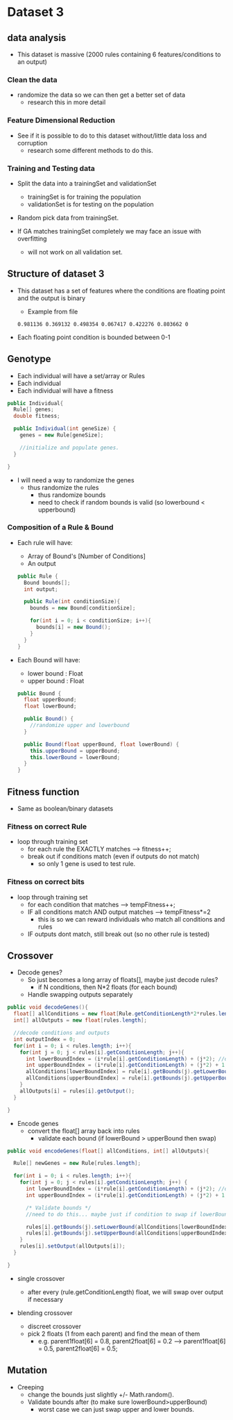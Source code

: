 # Dataset 3

## data analysis
- This dataset is massive (2000 rules containing 6 features/conditions to an output)

### Clean the data
- randomize the data so we can then get a better set of data
  - research this in more detail

### Feature Dimensional Reduction
- See if it is possible to do to this dataset without/little data loss and corruption
  - research some different methods to do this.

### Training and Testing data
- Split the data into a trainingSet and validationSet
  - trainingSet is for training the population
  - validationSet is for testing on the population

- Random pick data from trainingSet.

- If GA matches trainingSet completely we may face an issue with overfitting
  - will not work on all validation set.

## Structure of dataset 3
- This dataset has a set of features where the conditions are floating point and the output is binary
    - Example from file

    `0.981136 0.369132 0.498354 0.067417 0.422276 0.803662 0`

- Each floating point condition is bounded between 0-1

## Genotype
- Each individual will have a set/array or Rules
- Each individual
- Each individual will have a fitness

```java
public Individual{
  Rule[] genes;
  double fitness;

  public Individual(int geneSize) {
    genes = new Rule[geneSize];

    //initialize and populate genes.
  }

}
```

- I will need a way to randomize the genes
  - thus randomize the rules
    - thus randomize bounds
    - need to check if random bounds is valid (so lowerbound < upperbound)

### Composition of a Rule & Bound
- Each rule will have:
  - Array of Bound's [Number of Conditions]
  - An output

  ```java
  public Rule {
    Bound bounds[];
    int output;

    public Rule(int conditionSize){
      bounds = new Bound[conditionSize];

      for(int i = 0; i < conditionSize; i++){
        bounds[i] = new Bound();
      }
    }
  }

  ```
- Each Bound will have:
  - lower bound : Float
  - upper bound : Float

  ```java
  public Bound {
    float upperBound;
    float lowerBound;

    public Bound() {
      //randomize upper and lowerbound
    }

    public Bound(float upperBound, float lowerBound) {
      this.upperBound = upperBound;
      this.lowerBound = lowerBound;
    }
  }
  ```

## Fitness function
- Same as boolean/binary datasets

### Fitness on correct Rule
- loop through training set
  - for each rule the EXACTLY matches --> fitness++;
  - break out if conditions match (even if outputs do not match)
    - so only 1 gene is used to test rule.

### Fitness on correct bits
- loop through training set
  - for each condition that matches --> tempFitness++;
  - IF all conditions match AND output matches --> tempFitness*=2
    - this is so we can reward individuals who match all conditions and rules
  - IF outputs dont match, still break out (so no other rule is tested)

## Crossover
- Decode genes?
  - So just becomes a long array of floats[], maybe just decode rules?
    - if N conditions, then N*2 floats (for each bound)
  - Handle swapping outputs separately

```java
public void decodeGenes(){
  float[] allConditions = new float[Rule.getConditionLength*2*rules.length];
  int[] allOutputs = new float[rules.length];

  //decode conditions and outputs
  int outputIndex = 0;
  for(int i = 0; i < rules.length; i++){
    for(int j = 0; j < rules[i].getConditionLength; j++){
      int lowerBoundIndex = (i*rule[i].getConditionLength) + (j*2); //offset of each rule + offset for each bound
      int upperBoundIndex = (i*rule[i].getConditionLength) + (j*2) + 1;
      allConditions[lowerBoundIndex] = rule[i].getBounds(j).getLowerBound();
      allConditions[upperBoundIndex] = rule[i].getBounds(j).getUpperBound();
    }
    allOutputs[i] = rules[i].getOutput();
  }

}
```

- Encode genes
  - convert the float[] array back into rules
    - validate each bound (if lowerBound > upperBound then swap)

```java
public void encodeGenes(float[] allConditions, int[] allOutputs){

  Rule[] newGenes = new Rule[rules.length];

  for(int i = 0; i < rules.length; i++){
    for(int j = 0; j < rules[i].getConditionLength; j++) {
      int lowerBoundIndex = (i*rule[i].getConditionLength) + (j*2); //offset of each rule + offset for each bound
      int upperBoundIndex = (i*rule[i].getConditionLength) + (j*2) + 1;

      /* Validate bounds */
      //need to do this... maybe just if condition to swap if lowerBound>upperBound

      rules[i].getBounds(j).setLowerBound(allConditions[lowerBoundIndex]);
      rules[i].getBounds(j).setUpperBound(allConditions[upperBoundIndex]);
    }
    rules[i].setOutput(allOutputs[i]);
  }

}
```

- single crossover
  - after every (rule.getConditionLength) float, we will swap over output if necessary

- blending crossover
  - discreet crossover
  - pick 2 floats (1 from each parent) and find the mean of them
    - e.g. parent1float[6] = 0.8, parent2float[6] = 0.2 --> parent1float[6] = 0.5, parent2float[6] = 0.5;


## Mutation
- Creeping
  - change the bounds just slightly +/- Math.random().
  - Validate bounds after (to make sure lowerBound>upperBound)
    - worst case we can just swap upper and lower bounds.
